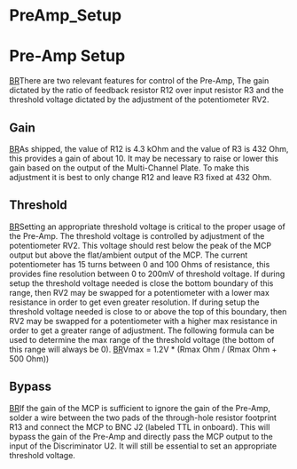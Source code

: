 # PreAmp_Setup
# Pre-Amp Setup
[BR](BR.md)There are two relevant features for control of the Pre-Amp, The gain dictated by the ratio of feedback resistor R12 over input resistor R3 and the threshold voltage dictated by the adjustment of the potentiometer RV2.

## Gain
[BR](BR.md)As shipped, the value of R12 is 4.3 kOhm and the value of R3 is 432 Ohm, this provides a gain of about 10. It may be necessary to raise or lower this gain based on the output of the Multi-Channel Plate. To make this adjustment it is best to only change R12 and leave R3 fixed at 432 Ohm.

## Threshold
[BR](BR.md)Setting an appropriate threshold voltage is critical to the proper usage of the Pre-Amp. The threshold voltage is controlled by adjustment of the potentiometer RV2. This voltage should rest below the peak of the MCP output but above the flat/ambient output of the MCP. The current potentiometer has 15 turns between 0 and 100 Ohms of resistance, this provides fine resolution between 0 to 200mV of threshold voltage. If during setup the threshold voltage needed is close the bottom boundary of this range, then RV2 may be swapped for a potentiometer with a lower max resistance in order to get even greater resolution. If during setup the threshold voltage needed is close to or above the top of this boundary, then RV2 may be swapped for a potentiometer with a higher max resistance in order to get a greater range of adjustment. The following formula can be used to determine the max range of the threshold voltage (the bottom of this range will always be 0).
[BR](BR.md)Vmax = 1.2V * (Rmax Ohm / (Rmax Ohm + 500 Ohm))

## Bypass
[BR](BR.md)If the gain of the MCP is sufficient to ignore the gain of the Pre-Amp, solder a wire between the two pads of the through-hole resistor footprint R13 and connect the MCP to BNC J2 (labeled TTL in onboard). This will bypass the gain of the Pre-Amp and directly pass the MCP output to the input of the Discriminator U2. It will still be essential to set an appropriate threshold voltage.
